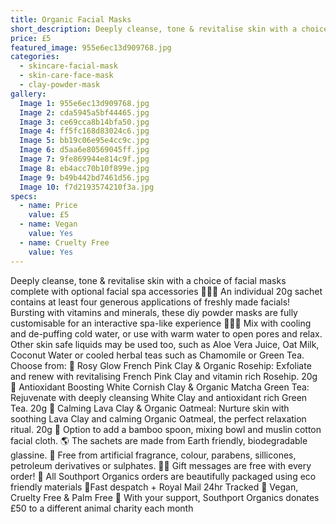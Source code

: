 ```yaml
---
title: Organic Facial Masks
short_description: Deeply cleanse, tone & revitalise skin with a choice of facial masks complete with optional facia...
price: £5
featured_image: 955e6ec13d909768.jpg
categories:
  - skincare-facial-mask
  - skin-care-face-mask
  - clay-powder-mask
gallery:
  Image 1: 955e6ec13d909768.jpg
  Image 2: cda5945a5bf44465.jpg
  Image 3: ce69cca8b14bfa50.jpg
  Image 4: ff5fc168d83024c6.jpg
  Image 5: bb19c06e95e4cc9c.jpg
  Image 6: d5aa6e80569045ff.jpg
  Image 7: 9fe869944e814c9f.jpg
  Image 8: eb4acc70b10f899e.jpg
  Image 9: b49b442bd7461d56.jpg
  Image 10: f7d2193574210f3a.jpg
specs:
  - name: Price
    value: £5
  - name: Vegan
    value: Yes
  - name: Cruelty Free
    value: Yes
---
```


Deeply cleanse, tone & revitalise skin with a choice of facial masks complete with optional facial spa accessories 🧖🏼‍♀️
An individual 20g sachet contains at least four generous applications of freshly made facials! 
Bursting with vitamins and minerals, these diy powder masks are fully customisable for an interactive spa-like experience 🧖🏼‍♀️ Mix with cooling and de-puffing cold water, or use with warm water to open pores and relax. Other skin safe liquids may be used too, such as Aloe Vera Juice, Oat Milk, Coconut Water or cooled herbal teas such as Chamomile or Green Tea.
Choose from:
🌺 Rosy Glow French Pink Clay & Organic Rosehip:  Exfoliate and renew with revitalising French Pink Clay and vitamin rich Rosehip. 20g
🌿 Antioxidant Boosting White Cornish Clay & Organic Matcha Green Tea: Rejuvenate with deeply cleansing White Clay and antioxidant rich Green Tea. 20g
🌋 Calming Lava Clay & Organic Oatmeal: Nurture skin with soothing Lava Clay and calming Organic Oatmeal, the perfect relaxation ritual. 20g
🥣 Option to add a bamboo spoon, mixing bowl and muslin cotton facial cloth.
🌎 The sachets are made from Earth friendly, biodegradable glassine.
🍊 Free from artificial fragrance, colour, parabens, sillicones, petroleum derivatives or sulphates.
✍🏼 Gift messages are free with every order!
🌿 All Southport Organics orders are beautifully packaged using eco friendly materials
📮Fast despatch + Royal Mail 24hr Tracked
🐰 Vegan, Cruelty Free & Palm Free
🐾 With your support, Southport Organics donates £50 to a different animal charity each month